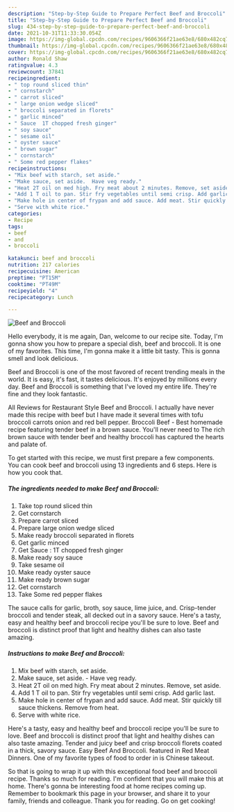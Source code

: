 ```yaml
---
description: "Step-by-Step Guide to Prepare Perfect Beef and Broccoli"
title: "Step-by-Step Guide to Prepare Perfect Beef and Broccoli"
slug: 434-step-by-step-guide-to-prepare-perfect-beef-and-broccoli
date: 2021-10-31T11:33:30.054Z
image: https://img-global.cpcdn.com/recipes/9606366f21ae63e8/680x482cq70/beef-and-broccoli-recipe-main-photo.jpg
thumbnail: https://img-global.cpcdn.com/recipes/9606366f21ae63e8/680x482cq70/beef-and-broccoli-recipe-main-photo.jpg
cover: https://img-global.cpcdn.com/recipes/9606366f21ae63e8/680x482cq70/beef-and-broccoli-recipe-main-photo.jpg
author: Ronald Shaw
ratingvalue: 4.3
reviewcount: 37841
recipeingredient:
- " top round sliced thin"
- " cornstarch"
- " carrot sliced"
- " large onion wedge sliced"
- " broccoli separated in florets"
- " garlic minced"
- " Sauce  1T chopped fresh ginger"
- " soy sauce"
- " sesame oil"
- " oyster sauce"
- " brown sugar"
- " cornstarch"
- " Some red pepper flakes"
recipeinstructions:
- "Mix beef with starch, set aside."
- "Make sauce, set aside.  Have veg ready."
- "Heat 2T oil on med high. Fry meat about 2 minutes. Remove, set aside."
- "Add 1 T oil to pan. Stir fry vegetables until semi crisp. Add garlic last."
- "Make hole in center of frypan and add sauce. Add meat. Stir quickly till sauce thickens. Remove from heat."
- "Serve with white rice."
categories:
- Recipe
tags:
- beef
- and
- broccoli

katakunci: beef and broccoli 
nutrition: 217 calories
recipecuisine: American
preptime: "PT15M"
cooktime: "PT49M"
recipeyield: "4"
recipecategory: Lunch

---
```



![Beef and Broccoli](https://img-global.cpcdn.com/recipes/9606366f21ae63e8/680x482cq70/beef-and-broccoli-recipe-main-photo.jpg)

Hello everybody, it is me again, Dan, welcome to our recipe site. Today, I'm gonna show you how to prepare a special dish, beef and broccoli. It is one of my favorites. This time, I'm gonna make it a little bit tasty. This is gonna smell and look delicious.

Beef and Broccoli is one of the most favored of recent trending meals in the world. It is easy, it's fast, it tastes delicious. It's enjoyed by millions every day. Beef and Broccoli is something that I've loved my entire life. They're fine and they look fantastic.

All Reviews for Restaurant Style Beef and Broccoli. I actually have never made this recipe with beef but I have made it several times with tofu broccoli carrots onion and red bell pepper. Broccoli Beef - Best homemade recipe featuring tender beef in a brown sauce. You&#39;ll never need to The rich brown sauce with tender beef and healthy broccoli has captured the hearts and palate of.


To get started with this recipe, we must first prepare a few components. You can cook beef and broccoli using 13 ingredients and 6 steps. Here is how you cook that.

<!--inarticleads1-->

##### The ingredients needed to make Beef and Broccoli:

1. Take  top round sliced thin
1. Get  cornstarch
1. Prepare  carrot sliced
1. Prepare  large onion wedge sliced
1. Make ready  broccoli separated in florets
1. Get  garlic minced
1. Get  Sauce : 1T chopped fresh ginger
1. Make ready  soy sauce
1. Take  sesame oil
1. Make ready  oyster sauce
1. Make ready  brown sugar
1. Get  cornstarch
1. Take  Some red pepper flakes


The sauce calls for garlic, broth, soy sauce, lime juice, and. Crisp-tender broccoli and tender steak, all decked out in a savory sauce. Here&#39;s a tasty, easy and healthy beef and broccoli recipe you&#39;ll be sure to love. Beef and broccoli is distinct proof that light and healthy dishes can also taste amazing. 

<!--inarticleads2-->

##### Instructions to make Beef and Broccoli:

1. Mix beef with starch, set aside.
1. Make sauce, set aside.  - Have veg ready.
1. Heat 2T oil on med high. Fry meat about 2 minutes. Remove, set aside.
1. Add 1 T oil to pan. Stir fry vegetables until semi crisp. Add garlic last.
1. Make hole in center of frypan and add sauce. Add meat. Stir quickly till sauce thickens. Remove from heat.
1. Serve with white rice.


Here&#39;s a tasty, easy and healthy beef and broccoli recipe you&#39;ll be sure to love. Beef and broccoli is distinct proof that light and healthy dishes can also taste amazing. Tender and juicy beef and crisp broccoli florets coated in a thick, savory sauce. Easy Beef And Broccoli. featured in Red Meat Dinners. One of my favorite types of food to order in is Chinese takeout. 

So that is going to wrap it up with this exceptional food beef and broccoli recipe. Thanks so much for reading. I'm confident that you will make this at home. There's gonna be interesting food at home recipes coming up. Remember to bookmark this page in your browser, and share it to your family, friends and colleague. Thank you for reading. Go on get cooking!
